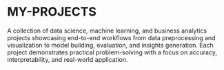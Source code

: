 # MY-PROJECTS
A collection of data science, machine learning, and business analytics projects showcasing end-to-end workflows from data preprocessing and visualization to model building, evaluation, and insights generation. Each project demonstrates practical problem-solving with a focus on accuracy, interpretability, and real-world application.
